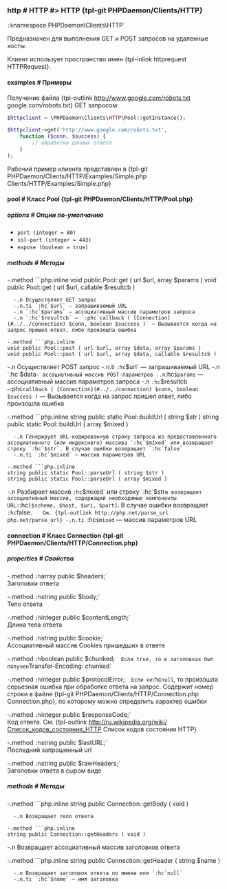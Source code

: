 ### http # HTTP #> HTTP {tpl-git PHPDaemon/Clients/HTTP}

`:h`namespace PHPDaemon\Clients\HTTP`

Предназначен для выполнения GET и POST запросов на удаленные хосты.

Клиент использует пространство имен {tpl-inlink httprequest HTTPRequest}.

#### examples # Примеры

Получение файла {tpl-outlink http://www.google.com/robots.txt google.com/robots.txt} GET запросом:

```php
$httpclient = \PHPDaemon\Clients\HTTP\Pool::getInstance();

$httpclient->get('http://www.google.com/robots.txt',
	function ($conn, $success) {
		// обработка данных ответа
	}
);
```

Рабочий пример клиента представлен в {tpl-git PHPDaemon/Clients/HTTP/Examples/Simple.php Clients/HTTP/Examples/Simple.php}

#### pool # Класс Pool {tpl-git PHPDaemon/Clients/HTTP/Pool.php}

##### options # Опции по-умолчанию

 - `port (integer = 80)`
 - `ssl-port (integer = 443)`
 - `expose (boolean = true)`

##### methods # Методы

 -.method ```php.inline
 void public Pool::get ( url $url, array $params )
 void public Pool::get ( url $url, callable $resultcb )
 ```
   -.n Осуществляет GET запрос
   -.n.ti `:hc`$url` — запрашиваемый URL
   -.n `:hc`$params` — ассоциативный массив параметров запроса
   -.n `:hc`$resultcb` — `:phc`callback ( [Connection](#../../connection) $conn, boolean $success )` — Вызывается когда на запрос пришел ответ, либо произошла ошибка

 -.method ```php.inline
 void public Pool::post ( url $url, array $data, array $params )
 void public Pool::post ( url $url, array $data, callable $resultcb )
 ```
   -.n Осуществляет POST запрос
   -.n.ti `:hc`$url` — запрашиваемый URL
   -.n `:hc`$data` — ассоциативный массив POST-параметров
   -.n `:hc`$params` — ассоциативный массив параметров запроса
   -.n `:hc`$resultcb` — `:phc`callback ( [Connection](#../../connection) $conn, boolean $success )` — Вызывается когда на запрос пришел ответ, либо произошла ошибка

 -.method  ```php.inline
 string public static Pool::buildUrl ( string $str )
 string public static Pool::buildUrl ( array $mixed )
 ```
   -.n Генерирует URL-кодированную строку запроса из предоставленного ассоциативного (или индексного) массива `:hc`$mixed` или возвращает строку `:hc`$str`. В случае ошибки возвращает `:hc`false`
   -.n.ti `:hc`$mixed` — массив параметров URL

 -.method ```php.inline
 string public static Pool::parseUrl ( string $str )
 string public static Pool::parseUrl ( array $mixed )
 ```
   -.n Разбирает массив `:hc`$mixed` или строку `:hc`$str` и возвращает ассоциативный массив, содержащий необходимые компоненты URL: `:hc`[$scheme, $host, $uri, $port]`. В случае ошибки возвращает `:hc`false`.  
   См. {tpl-outlink http://php.net/parse_url php.net/parse_url}
   -.n.ti `:hc`$mixed` — массив параметров URL

#### connection # Класс Connection {tpl-git PHPDaemon/Clients/HTTP/Connection.php}

##### properties # Свойства

 -.method `:h`array public $headers;`  
 Заголовки ответа

 -.method `:h`string public $body;`  
 Тело ответа

 -.method `:h`integer public $contentLength;`  
 Длина тела ответа

 -.method `:h`string public $cookie;`  
 Ассоциативный массив Cookies пришедших в ответе

 -.method `:h`boolean public $chunked;`  
 Если true, то в заголовках был получен `Transfer-Encoding: chunked`

 -.method `:h`integer public $protocolError;`  
 Если не `:hc`null`, то произошла серьезная ошибка при обработке ответа на запрос. Содержит номер строки в файле {tpl-git PHPDaemon/Clients/HTTP/Connection.php Connection.php}, по которому можно определить характер ошибки

 -.method `:h`integer public $responseCode;`  
 Код ответа. См. {tpl-outlink http://ru.wikipedia.org/wiki/Список_кодов_состояния_HTTP Список кодов состояния HTTP}</a>

 -.method `:h`string public $lastURL;`  
 Последний запрошенный url

 -.method `:h`string public $rawHeaders;`  
 Заголовки ответа в сыром виде

##### methods # Методы

 -.method ```php.inline
 string public Connection::getBody ( void )
 ```
   -.n Возвращает тело ответа

 -.method ```php.inline
 string public Connection::getHeaders ( void )
 ```
   -.n Возвращает ассоциативный массив заголовков ответа

 -.method ```php.inline
 string public Connection::getHeader ( string $name )
 ```
   -.n Возвращает заголовок ответа по имени или `:hc`null`
   -.n.ti `:hc`$name` — имя заголовка
